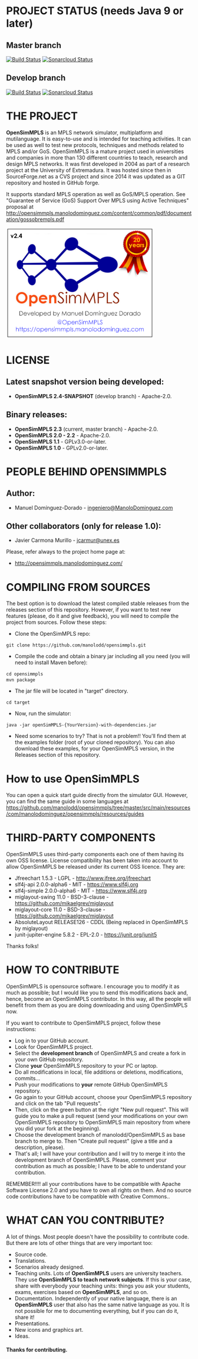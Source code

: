 # PROJECT STATUS (needs Java 9 or later)

## Master branch

[![Build Status](https://img.shields.io/travis/com/manolodd/opensimmpls/master)](https://app.travis-ci.com/github/manolodd/opensimmpls/builds)
[![Sonarcloud Status](https://sonarcloud.io/api/project_badges/measure?project=manolodd_opensimmpls&branch=master&metric=alert_status#.svg)](https://sonarcloud.io/dashboard?id=manolodd_opensimmpls)

## Develop branch

[![Build Status](https://img.shields.io/travis/com/manolodd/opensimmpls/development)](https://app.travis-ci.com/github/manolodd/opensimmpls/builds)
[![Sonarcloud Status](https://sonarcloud.io/api/project_badges/measure?project=manolodd_opensimmpls&branch=development&metric=alert_status#.svg)](https://sonarcloud.io/dashboard?branch=development&id=manolodd_opensimmpls)

# THE PROJECT

<b>OpenSimMPLS</b> is an MPLS network simulator, multiplatform and mutilanguage. It is easy-to-use and is intended for teaching activities. It can be used as well to test new protocols, techniques and methods related to MPLS and/or GoS. OpenSimMPLS is a mature project used in universities and companies in more than 130 different countries to teach, research and design MPLS networks. It was first developed in 2004 as part of a research project at the University of Extremadura. It was hosted since then in SourceForge.net as a CVS project and since 2014 it was updated as a GIT repository and hosted in GitHub forge.

It supports standard MPLS operation as well as GoS/MPLS operation. See "Guarantee of Service (GoS) Support Over MPLS using Active Techniques" proposal at http://opensimmpls.manolodominguez.com/content/common/pdf/documentation/gossobrempls.pdf

![OpenSimMPLS logo](https://github.com/manolodd/opensimmpls/raw/master/src/main/resources/com/manolodominguez/opensimmpls/resources/images/splash_inicio.png)

# LICENSE

## Latest snapshot version being developed:

- <b>OpenSimMPLS 2.4-SNAPSHOT</b> (develop branch) - Apache-2.0.

## Binary releases:

- <b>OpenSimMPLS 2.3</b> (current, master branch) - Apache-2.0.
- <b>OpenSimMPLS 2.0 - 2.2</b> - Apache-2.0.
- <b>OpenSimMPLS 1.1</b> - GPLv3.0-or-later.
- <b>OpenSimMPLS 1.0</b> - GPLv2.0-or-later.

# PEOPLE BEHIND OPENSIMMPLS

## Author:

- Manuel Domínguez-Dorado - <ingeniero@ManoloDominguez.com>

## Other collaborators (only for release 1.0):

- Javier Carmona Murillo - <jcarmur@unex.es>

Please, refer always to the project home page at:

- http://opensimmpls.manolodominguez.com/

# COMPILING FROM SOURCES

The best option is to download the latest compiled stable releases from the releases section of this repository. However, if you want to test new features (please, do it and give feedback), you will need to compile the project from sources. Follow these steps:

- Clone the OpenSimMPLS repo:

```console
git clone https://github.com/manolodd/opensimmpls.git
```

- Compile the code and obtain a binary jar including all you need (you will need to install Maven before):

```console
cd opensimmpls
mvn package
```

- The jar file will be located in "target" directory.

```console
cd target
```

- Now, run the simulator:

```console
java -jar openSimMPLS-{YourVersion}-with-dependencies.jar
```

- Need some scenarios to try? That is not a problem!! You'll find them at the examples folder (root of your cloned repository). You can also download these examples, for your OpenSimMPLS version, in the Releases section of this repository.

# How to use OpenSimMPLS

You can open a quick start guide directly from the simulator GUI. However, you can find the same guide in some languages at https://github.com/manolodd/opensimmpls/tree/master/src/main/resources/com/manolodominguez/opensimmpls/resources/guides

# THIRD-PARTY COMPONENTS

OpenSimMPLS uses third-party components each one of them having its own OSS license. License compatibility has been taken into account to allow OpenSimMPLS be released under its current OSS licence. They are:

- Jfreechart 1.5.3 - LGPL - http://www.jfree.org/jfreechart
- slf4j-api 2.0.0-alpha6 - MIT - https://www.slf4j.org
- slf4j-simple 2.0.0-alpha6 - MIT - https://www.slf4j.org
- miglayout-swing 11.0 - BSD-3-clause - https://github.com/mikaelgrev/miglayout
- miglayout-core 11.0 - BSD-3-clause - https://github.com/mikaelgrev/miglayout
- AbsoluteLayout RELEASE126 - CDDL (Being replaced in OpenSimMPLS by miglayout)
- junit-jupiter-engine 5.8.2 - EPL-2.0 - https://junit.org/junit5

Thanks folks!

# HOW TO CONTRIBUTE

OpenSimMPLS is opensource software. I encourage you to modify it as much as possible; but I would like you to send this modifications back and, hence, become an OpenSimMPLS contributor. In this way, all the people will benefit from them as you are doing downloading and using OpenSimMPLS now.

If you want to contribute to OpenSimMPLS project, follow these instructions:

- Log in to your GitHub account.
- Look for OpenSimMPLS project.
- Select the <b>development branch</b> of OpenSimMPLS and create a fork in your own GitHub repository.
- Clone <b>your</b> OpenSimMPLS repository to your PC or laptop.
- Do all modifications in local, file additions or deletions, modifications, commits...
- Push your modifications to <b>your</b> remote GitHub OpenSimMPLS repository.
- Go again to your GitHub account, choose your OpenSimMPLS repository and click on the tab "Pull requests".
- Then, click on the green button at the right "New pull request". This will guide you to make a pull request (send your modifications on your own OpenSimMPLS repository to OpenSimMPLS main repository from where you did your fork at the beginning).
- Choose the development branch of manolodd/OpenSimMPLS as base branch to merge to. Then "Create pull request" (give a title and a description, please).
- That's all; I will have your contribution and I will try to merge it into the development branch of OpenSimMPLS. Please, comment your contribution as much as possible; I have to be able to understand your contribution.

REMEMBER!!!! all your contributions have to be compatible with Apache Software License 2.0 and you have to own all rights on them. And no source code contributions have to be compatible with Creative Commons..

# WHAT CAN YOU CONTRIBUTE?

A lot of things. Most people doesn't have the possibility to contribute code. But there are lots of other things that are very important too:

- Source code.
- Translations.
- Scenarios already designed.
- Teaching units. Lots of <b>OpenSimMPLS</b> users are university teachers. They use <b>OpenSimMPLS to teach network subjects</b>. If this is your case, share with everybody your teaching units: things you ask your students, exams, exercises based on <b>OpenSimMPLS</b>, and so on.
- Documentation. Independently of your native language, there is an <b>OpenSimMPLS</b> user that also has the same native language as you. It is not possible for me to documenting everything, but if you can do it, share it!
- Presentations.
- New icons and graphics art.
- Ideas.

#### Thanks for contributing.
